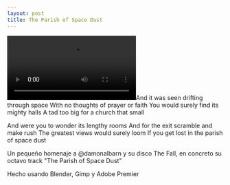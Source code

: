 ```yaml
---
layout: post
title: The Parish of Space Dust
---
```

![The Parish of Space Dust](https://video-cdt1-1.cdninstagram.com/v/t50.2886-16/155064733_357548811975650_8994106207295846528_n.mp4?_nc_cat=105&vs=17885881703005249_1292328839&_nc_vs=HBksFQAYJEdKMFpQZ25pZV8xUk1FVUJBSUE0QVZieGU5Rjhia1lMQUFBRhUAAsgBABUAGCRHSGMzV2dreFl3NUpVNDBCQUtRR3ljUXFicWNDYmtZTEFBQUYVAgLIAQAoABgAGwGIB3VzZV9vaWwBMRUAACaCmJjJqsfFPxUCKAJDMywXQE4AAAAAAAAYEmRhc2hfYmFzZWxpbmVfMV92MREAdeoHAA%3D%3D&ccb=1-7&_nc_sid=59939d&efg=eyJ2ZW5jb2RlX3RhZyI6InZ0c192b2RfdXJsZ2VuLjcyMC5mZWVkIn0%3D&_nc_ohc=HV9ZoVnr6SwAX-bQCL3&_nc_ht=video-cdt1-1.cdninstagram.com&edm=ANo9K5cEAAAA&oh=00_AT9dCMu384bouN9MCEDLMkkg8Z0k7Lx3StUEwr_pKerxWQ&oe=62C68688&_nc_rid=dcc4b0c6a8)And it was seen drifting through space
With no thoughts of prayer or faith
You would surely find its mighty halls
A tad too big for a church that small

And were you to wonder its lengthy rooms
And for the exit scramble and make rush
The greatest views would surely loom
If you get lost in the parish of space dust

Un pequeño homenaje a @damonalbarn y su disco The Fall, en concreto su octavo track "The Parish of Space Dust"

Hecho usando Blender, Gimp y Adobe Premier
